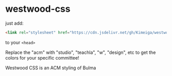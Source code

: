 # westwood-css

just add:
```html
<link rel="stylesheet" href="https://cdn.jsdelivr.net/gh/Kimeiga/westwood-css@latest/css/acm.css">
```
to your `<head>`

Replace the "acm" with "studio", "teachla", "w", "design", etc to get the colors for your specific committee!

Westwood CSS is an ACM styling of Bulma
